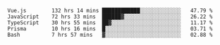 <!--START_SECTION:waka-->

```text
Vue.js        132 hrs 14 mins ████████████░░░░░░░░░░░░░   47.79 %
JavaScript    72 hrs 33 mins  ██████▓░░░░░░░░░░░░░░░░░░   26.22 %
TypeScript    30 hrs 55 mins  ██▓░░░░░░░░░░░░░░░░░░░░░░   11.17 %
Prisma        10 hrs 16 mins  █░░░░░░░░░░░░░░░░░░░░░░░░   03.71 %
Bash          7 hrs 57 mins   ▓░░░░░░░░░░░░░░░░░░░░░░░░   02.88 %
```

<!--END_SECTION:waka-->
